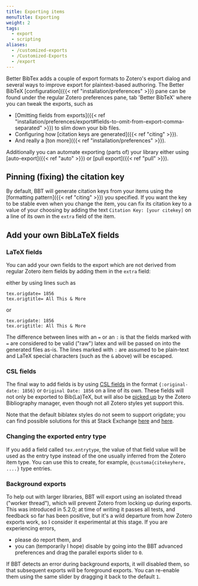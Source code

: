 ```yaml
---
title: Exporting items
menuTitle: Exporting
weight: 2
tags:
  - export
  - scripting
aliases:
  - /customized-exports
  - /Customized-Exports
  - /export
---
```


Better BibTex adds a couple of export formats to Zotero's export dialog and several ways to improve export for plaintext-based authoring.
The Better BibTeX [configuration]({{< ref "installation/preferences" >}}) pane can be found under the regular Zotero preferences pane, tab 'Better BibTeX' where you can tweak the exports, such as

* [Omitting fields from exports]({{< ref "installation/preferences/export#fields-to-omit-from-export-comma-separated" >}}) to slim down your bib files.
* Configuring how [citation keys are generated]({{< ref "citing" >}}).
* And really a [ton more]({{< ref "installation/preferences" >}}).

Additionally you can automate exporting (parts of) your library either using [auto-export]({{< ref "auto" >}}) or [pull export]({{< ref "pull" >}}).

## Pinning (fixing) the citation key

By default, BBT will generate citation keys from your items using the [formatting pattern]({{< ref "citing" >}}) you specified. If you want the key to be stable even when you change the item, 
you can fix its citation key to a value of your choosing by adding the text `Citation Key: [your citekey]` on a line of its own in the `extra` field of the item.

## Add your own BibLaTeX fields

### LaTeX fields

You can add your own fields to the export which are not derived from regular Zotero item fields by adding them in the `extra` field:

either by using lines such as 

```text
tex.origdate= 1856
tex.origtitle= All This & More
```

or

```text
tex.origdate: 1856
tex.origtitle: All This & More
```

The difference between lines with an `=` or an `:` is that the fields marked with `=` are considered to be valid ("raw") latex and will be passed on into the generated files as-is. The lines marked with `:` are assumed to be plain-text and LaTeX special characters (such as the `&` above) will be escaped.

### CSL fields

The final way to add fields is by using [CSL fields](https://docs.citationstyles.org/en/stable/specification.html#appendix-iv-variables) in the
format `{:original-date: 1856}` or `Original Date: 1856` on a line of its own. These fields will not only be exported to Bib(La)TeX, but will
also be [picked up](https://forums.zotero.org/discussion/3673/original-date-of-publication/) by the Zotero Bibliography manager, even though not all Zotero styles yet support this.

Note that the default biblatex styles do not seem to support origdate; you can find possible solutions for this at Stack
Exchange [here](http://tex.stackexchange.com/questions/142999/the-proper-way-to-cite-the-earliest-publication-date-in-brackets-followed-by)
and [here](http://tex.stackexchange.com/questions/55859/getting-origyear-to-work-in-biblatex).

### Changing the exported entry type

If you add a field called `tex.entrytype`, the value of that field value will be used as the entry type
instead of the one usually inferred from the Zotero item type. You can use this to create, for example,
`@customa{citekeyhere, ....}` type entries.

### Background exports

To help out with larger libraries, BBT will export using an isolated thread ("worker thread"), which will prevent Zotero from locking up during exports.
This was introduced in 5.2.0; at time of writing it passes all tests, and feedback so far has been positive, but it's a wild departure from how Zotero exports work, so
I consider it experimental at this stage. If you are experiencing errors,

* please do report them, and
* you can (temporarily I hope) disable by going into the BBT advanced preferences and drag the parallel exports slider to `0`.

If BBT detects an error during background exports, it will disabled them, so that subsequent exports will be foreground exports. You can re-enable them using the same slider by dragging it back to the default `1`.
